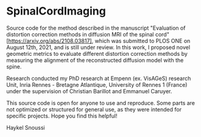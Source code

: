 # SpinalCordImaging

Source code for the method described in the manuscript "Evaluation of distortion correction methods in diffusion MRI of the spinal cord" [https://arxiv.org/abs/2108.03817],  which was submitted to PLOS ONE on August 12th, 2021, and is still under review. In this work, I proposed novel geometric metrics to evaluate different distortion correction methods by measuring the alignment of the reconstructed diffusion model with the spine.


Research conducted my PhD research at Empenn (ex. VisAGeS) research Unit, Inria Rennes - Bretagne Atlantique, University of Rennes 1 (France) under the supervision of Christian Barillot and Emmanuel Caruyer.

This source code is open for anyone to use and reproduce. Some parts are not optimized or structured for general use, as they were intended for specific projects. Hope you find this helpful!

Haykel Snoussi
